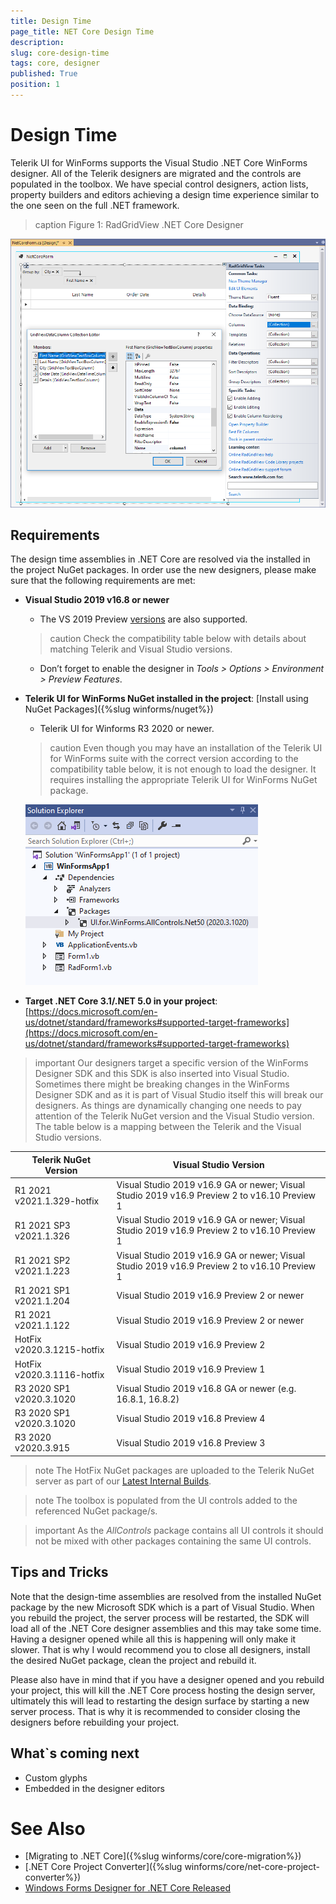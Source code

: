 ```yaml
---
title: Design Time 
page_title: NET Core Design Time
description:   
slug: core-design-time
tags: core, designer
published: True
position: 1
---
```


# Design Time

Telerik UI for WinForms supports the Visual Studio .NET Core WinForms designer. All of the Telerik designers are migrated and the controls are populated in the toolbox. We have special control designers, action lists, property builders and editors achieving a design time experience similar to the one seen on the full .NET framework. 

>caption Figure 1: RadGridView .NET Core Designer

![core-designer001](images/core-designer001.png)

## Requirements

The design time assemblies in .NET Core are resolved via the installed in the project NuGet packages. In order use the new designers, please make sure that the following requirements are met:

*  **Visual Studio 2019 v16.8 or newer**
    - The VS 2019 Preview [versions](https://visualstudio.microsoft.com/vs/preview/) are also supported. 
    
	>caution Check the compatibility table below with details about matching Telerik and Visual Studio versions.
	
    - Don’t forget to enable the designer in *Tools > Options > Environment > Preview Features*.
* **Telerik UI for WinForms NuGet installed in the project**: [Install using NuGet Packages]({%slug winforms/nuget%})
     - Telerik UI for Winforms R3 2020 or newer.

	>caution Even though you may have an installation of the Telerik UI for WinForms suite with the correct version according to the compatibility table below, it is not enough to load the designer. It requires installing the appropriate Telerik UI for WinForms NuGet package.

	![core-designer002](images/core-designer002.png)

* **Target .NET Core 3.1/.NET 5.0 in your project**: [https://docs.microsoft.com/en-us/dotnet/standard/frameworks#supported-target-frameworks](https://docs.microsoft.com/en-us/dotnet/standard/frameworks#supported-target-frameworks)

>important Our designers target a specific version of the WinForms Designer SDK and this SDK is also inserted into Visual Studio. Sometimes there might be breaking changes in the WinForms Designer SDK and as it is part of Visual Studio itself this will break our designers. As things are dynamically changing one needs to pay attention of the Telerik NuGet version and the Visual Studio version. The table below is a mapping between the Telerik and the Visual Studio versions.
>

|Telerik NuGet Version|Visual Studio Version|
|----|----|
|R1 2021 v2021.1.329-hotfix|Visual Studio 2019 v16.9 GA or newer; Visual Studio 2019 v16.9 Preview 2 to v16.10 Preview 1|
|R1 2021 SP3 v2021.1.326|Visual Studio 2019 v16.9 GA or newer; Visual Studio 2019 v16.9 Preview 2 to v16.10 Preview 1|
|R1 2021 SP2 v2021.1.223|Visual Studio 2019 v16.9 GA or newer; Visual Studio 2019 v16.9 Preview 2 to v16.10 Preview 1|
|R1 2021 SP1 v2021.1.204|Visual Studio 2019 v16.9 Preview 2 or newer|
|R1 2021 v2021.1.122|Visual Studio 2019 v16.9 Preview 2 or newer|
|HotFix v2020.3.1215-hotfix|Visual Studio 2019 v16.9 Preview 2|
|HotFix v2020.3.1116-hotfix|Visual Studio 2019 v16.9 Preview 1|
|R3 2020 SP1 v2020.3.1020|Visual Studio 2019 v16.8 GA or newer (e.g. 16.8.1, 16.8.2)|
|R3 2020 SP1 v2020.3.1020|Visual Studio 2019 v16.8 Preview 4|
|R3 2020 v2020.3.915|Visual Studio 2019 v16.8 Preview 3|

>note The HotFix NuGet packages are uploaded to the Telerik NuGet server as part of our [Latest Internal Builds](https://docs.telerik.com/devtools/winforms/installation-and-upgrades/latest-internal-builds#latest-internal-builds).
>

>note The toolbox is populated from the UI controls added to the referenced NuGet package/s.  
>

>important As the *AllControls* package contains all UI controls it should not be mixed with other packages containing the same UI controls.

## Tips and Tricks

Note that the design-time assemblies are resolved from the installed NuGet package by the new Microsoft SDK which is a part of Visual Studio. When you rebuild the project, the server process will be restarted, the SDK will load all of the .NET Core designer assemblies and this may take some time. Having a designer opened while all this is happening will only make it slower. That is why I would recommend you to close all designers, install the desired NuGet package, clean the project and rebuild it.
 
Please also have in mind that if you have a designer opened and you rebuild your project, this will kill the .NET Core process hosting the design server, ultimately this will lead to restarting the design surface by starting a new server process. That is why it is recommended to consider closing the designers before rebuilding your project.

## What`s coming next 

* Custom glyphs
* Embedded in the designer editors


# See Also
* [Migrating to .NET Core]({%slug winforms/core/core-migration%})
* [.NET Core Project Converter]({%slug winforms/core/net-core-project-converter%})
* [Windows Forms Designer for .NET Core Released](https://devblogs.microsoft.com/dotnet/windows-forms-designer-for-net-core-released/)
